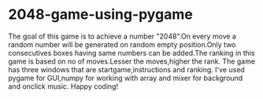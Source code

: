 # 2048-game-using-pygame
The goal of this game is to achieve a number "2048".On every move a random number will be generated on random empty position.Only two consecutives boxes having same numbers can be added.The ranking in this game is based on no of moves.Lesser the moves,higher the rank.
The game has three windows that are startgame,instructions and ranking.
I've used pygame for GUI,numpy for working with array and mixer for background and onclick music.
Happy coding!
